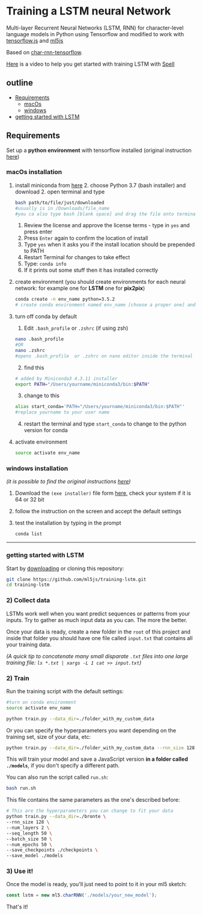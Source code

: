 # Training a LSTM neural Network

Multi-layer Recurrent Neural Networks (LSTM, RNN) for character-level language models in Python using Tensorflow and modified to work with [tensorflow.js](https://js.tensorflow.org/) and [ml5js](https://ml5js.org/)

Based on [char-rnn-tensorflow](https://github.com/sherjilozair/char-rnn-tensorflow).

[Here](https://www.youtube.com/watch?v=xfuVcfwtEyw) is a video to help you get started with training LSTM with [Spell](https://www.spell.run/)

## outline

* [Requirements](#Requirements)
  * [mscOs](#macOs-installation)
  * [windows](#windows-installation)
* [getting started with LSTM](#getting-started-with-LSTM)
## Requirements

Set up a __python environment__ with tensorflow installed (original instruction [here](https://ml5js.org/docs/training-setup.html))

### macOs installation

1. install miniconda from [here](https://docs.conda.io/en/latest/miniconda.html)
   2. choose Python 3.7 (bash installer) and download
   2. open terminal and type

   ```bash
   bash path/to/file/just/downloaded
   #usually is in /Downloads/file_name
   #you ca also type bash [blank space] and drag the file onto terminal
   ```

   1. Review the license and approve the license terms - type in `yes` and press enter
   2. Press `Enter` again to confirm the location of install
   3. Type `yes` when it asks you if the install location should be prepended to PATH
   4. Restart Terminal for changes to take effect
   5. Type: `conda info`
   6. If it prints out some stuff then it has installed correctly

2. create environment (you should create environments for each neural network: for example one for __LSTM__ one for __pix2pix__)

   ```bash
   conda create -n env_name python=3.5.2
   # create conda environment named env_name [choose a proper one] and python version 3.5.2
   ```

3. turn off conda by default

   1. Edit `.bash_profile` or `.zshrc` (if using zsh)

   ```bash
   nano .bash_profile
   #OR
   nano .zshrc
   #opens .bash_profile  or .zshrc on nano editor inside the terminal
   ```

   2. find this

   ```bash
   # added by Miniconda3 4.3.11 installer
   export PATH="/Users/yourname/miniconda3/bin:$PATH"
   ```

   3. change to this

   ```bash
   alias start_conda='PATH="/Users/yourname/miniconda3/bin:$PATH"'
   #replace yourname to your user name
   ```

   4. restart the terminal and type `start_conda` to change to the python version for conda

4. activate environment

   ```bash
   source activate env_name
   ```

### windows installation

_(it is possible to find the original instructions [here](https://docs.conda.io/projects/conda/en/latest/user-guide/install/windows.html))_

1. Download the `(exe installer)` file form [here](https://docs.conda.io/en/latest/miniconda.html), check your system if it is 64 or 32 bit

2. follow the instruction on the screen and accept the default settings

3. test the installation by typing in the prompt

   ```bash
   conda list
   ```

-------------



### getting started with LSTM

Start by [downloading](https://github.com/ml5js/training-lstm) or cloning this repository:

```bash
git clone https://github.com/ml5js/training-lstm.git
cd training-lstm
```

### 2) Collect data

LSTMs work well when you want predict sequences or patterns from your inputs. Try to gather as much input data as you can. The more the better. 

Once your data is ready, create a new folder in the `root` of this project and inside that folder you should have one file called `input.txt` that contains all your training data.

_(A quick tip to concatenate many small disparate `.txt` files into one large training file: `ls *.txt | xargs -L 1 cat >> input.txt`)_

### 2) Train

Run the training script with the default settings: 

```bash
#turn on conda environment
source activate env_name

python train.py --data_dir=./folder_with_my_custom_data
```

Or you can specify the hyperparameters you want depending on the training set, size of your data, etc:

```bash
python train.py --data_dir=./folder_with_my_custom_data --rnn_size 128 --num_layers 2 --seq_length 64 --batch_size 32 --num_epochs 1000 --save_model ./models --save_checkpoints ./checkpoints
```

This will train your model and save a JavaScript version **in a folder called `./models`**, if you don't specify a different path.

You can also run the script called `run.sh`:

```bash
bash run.sh
```

This file contains the same parameters as the one's described before:
```bash
# This are the hyperparameters you can change to fit your data
python train.py --data_dir=./bronte \
--rnn_size 128 \
--num_layers 2 \
--seq_length 50 \
--batch_size 50 \
--num_epochs 50 \
--save_checkpoints ./checkpoints \
--save_model ./models
```

### 3) Use it!

Once the model is ready, you'll just need to point to it in your ml5 sketch:

```javascript
const lstm = new ml5.charRNN('./models/your_new_model');
```

That's it!
